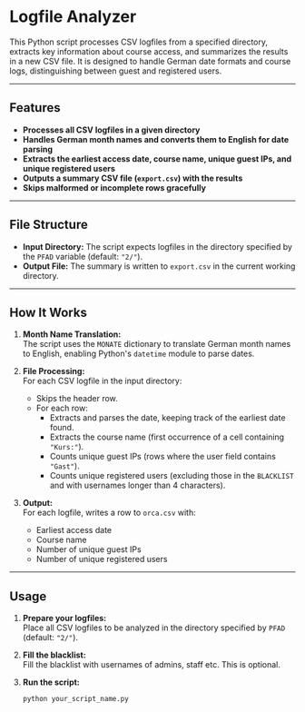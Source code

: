 # Logfile Analyzer

This Python script processes CSV logfiles from a specified directory, extracts key information about course access, and summarizes the results in a new CSV file. It is designed to handle German date formats and course logs, distinguishing between guest and registered users.

---

## Features

- **Processes all CSV logfiles in a given directory**
- **Handles German month names and converts them to English for date parsing**
- **Extracts the earliest access date, course name, unique guest IPs, and unique registered users**
- **Outputs a summary CSV file (`export.csv`) with the results**
- **Skips malformed or incomplete rows gracefully**

---

## File Structure

- **Input Directory:** The script expects logfiles in the directory specified by the `PFAD` variable (default: `"2/"`).
- **Output File:** The summary is written to `export.csv` in the current working directory.

---

## How It Works

1. **Month Name Translation:**  
   The script uses the `MONATE` dictionary to translate German month names to English, enabling Python's `datetime` module to parse dates.

2. **File Processing:**  
   For each CSV logfile in the input directory:
   - Skips the header row.
   - For each row:
     - Extracts and parses the date, keeping track of the earliest date found.
     - Extracts the course name (first occurrence of a cell containing `"Kurs:"`).
     - Counts unique guest IPs (rows where the user field contains `"Gast"`).
     - Counts unique registered users (excluding those in the `BLACKLIST` and with usernames longer than 4 characters).

3. **Output:**  
   For each logfile, writes a row to `orca.csv` with:
   - Earliest access date
   - Course name
   - Number of unique guest IPs
   - Number of unique registered users

---

## Usage

1. **Prepare your logfiles:**  
   Place all CSV logfiles to be analyzed in the directory specified by `PFAD` (default: `"2/"`).

2. **Fill the blacklist:**  
  Fill the blacklist with usernames of admins, staff etc. This is optional.

3. **Run the script:**  
   ```bash
   python your_script_name.py
